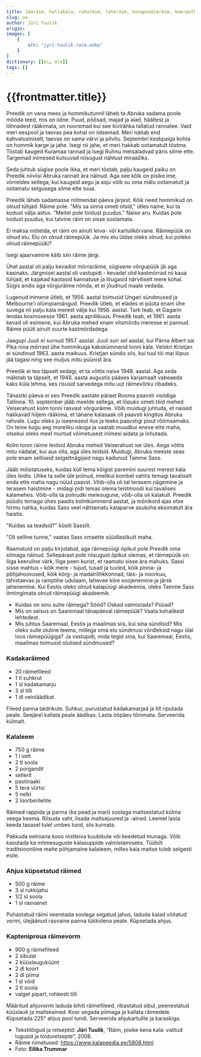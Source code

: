```yaml
---
title: Jääräim, hallakala, rohuräim, leheräim, õunapuuõieräim, koerputkeräim, rukkiõieräim, suveräim, rukkiküliräim, sügiskuderäim
slug: aa
author: Jüri Tuulik
origin:  
images: [
    {
        src: "jyri-tuulik-raim.webp"
    }
]
dictionary: [[ei, ole]]
tags: []
---
```


<h1 class="story-h1">
    {{frontmatter.title}}
</h1>
 

Preedik on vana mees ja hommikutunnil läheb ta Abruka sadama poole mööda teed, mis on iidne. Puud, põõsad, majad ja aiad, häältest ja lõhnadest rääkimata, on nooremad kui see kivirähka tallatud rannatee. Vaid meri eespool ja taevas pea kohal on iidsemad. Meri näitab end kahvatusiniselt, taevas on sama värvi ja pilvitu. Septembri keskpaiga kohta on hommik karge ja jahe. Isegi nii jahe, et meri hakkab ootamatult tõstma. Tõstab kauged Kuramaa rannad ja isegi Ruhnu metsaladvad päris silme ette. Targemad inimesed kutsuvad niisugust nähtust miraažiks.

Seda juhtub sügise poole ikka, et meri tõstab, palju kaugeid paiku on Preedik niiviisi Abruka rannalt ära näinud. Aga see kõik on pisike ime, võrreldes sellega, kui kaugeid aegu ja asju võib su oma mälu ootamatult ja ootamatu selgusega silme ette tuua.

Preedik läheb sadamasse mitmendat päeva järjest. Kõik need hommikud on olnud tühjad. Räime pole. "Mis sa sinna ometi otsid," ütles naine, kui ta kodust välja astus. "Meitel pole toidust puudus." Naise aru. Kuidas pole toidust puudus, kui talvine räim on sisse soolamata.

Ei maksa mõtelda, et räim on ainult leiva- või kartulikõrvane. Räimepüük on olnud elu. Elu on olnud räimepüük. Ja mis elu üldse oleks olnud, kui poleks olnud räimepüüki?

Isegi ajaarvamine käib siin räime järgi.

Ühel aastal oli palju kevadist mõrraräime, sügisene võrgupüük jäi aga kasinaks. Järgmisel aastal oli vastupidi - kevadel olid kastmõrrad nii kaua tühjad, et kajakad kaotasid kannatuse ja lõugasid närviliselt mere kohal. Sügis andis aga võrguräime nõnda, et ei jõudnud maale vedada.

Lugenud inimene ütleb, et 1956. aastal toimusid Ungari sündmused ja Melbourne'i olümpiamängud. Preedik ütleb, et elades ei püüta enam ühe suvega nii palju kala merest välja kui 1956. aastal. Tark teab, et Gagarin lendas kosmosesse 1961. aasta aprillikuus. Preedik teab, et 1961. aasta kevad oli esimene, kui Abruka mehed enam vitsmõrdu meresse ei pannud. Räime püüti ainult suurte kastmõrdadega.

Jaagupi Juuli ei surnud 1957. aastal. Juuli suri sel aastal, kui Pärna Albert sai Pika nina mõrrast ühe hommikuga kakskümmend tonni kala. Velskri Kristjan ei sündinud 1963. aasta maikuus. Kristjan sündis siis, kui tuul tõi mai lõpus jää tagasi ning see muljus mitu püünist ära.

Preedik ei tea täpselt sedagi, et ta võttis naise 1948. aastal. Aga seda mäletab ta täpselt, et 1948. aasta augustis pääses karjamaalt vabeaeda kaks küla lehma, kes risusid sarvedega mitu uut räimevõrku ribadeks.

Tänastki päeva ei seo Preedik aastate pärast Rooma paavsti visiidiga Tallinna. 10. september jääb meelde sellega, et lõpuks ometi tõid mehed Veiserahust kolm tonni rasvast võrguräime. Võib muidugi juhtuda, et naised hakkavad hiljem rääkima, et tänane kalasaak oli paavsti kingitus Abruka rahvale. Lugu oleks ju iseenesest ilus ja teeks paavstigi pisut rõõmsamaks. On teine kogu aeg mureliku näoga ja vaatab muudkui enese ette maha, otsekui oleks meel murtud võimetusest inimesi aidata ja lohutada.

Kolm tonni räime leidsid Abruka mehed Veiserahust ise üles. Aega võttis mitu nädalat, kui aus olla, aga üles leidsid. Muidugi, Abruka meeste seas pole enam selliseid selgeltnägijaid nagu kadunud Tamme Sass.

Jääb mõistatuseks, kuidas küll tema kõigist paremini suurest merest kala üles leidis. Uhke ta selle üle polnud, imelikul kombel vahtis temagi tavaliselt enda ette maha nagu nüüd paavst. Võib-olla oli tal terasem nägemine ja terasem haistmine - midagi pidi temas olema teistmoodi kui tavalises kalamehes. Võib-olla ta polnudki meiesugune, võib-olla oli kalakull. Preedik püüdis temaga ühes paadis kolmkümmend aastat, ja mõnikord ajas otse hirmu nahka, kuidas Sass veel nähtamatu kalaparve asukoha eksimatult ära haistis.

"Kuidas sa teadsid?" küsiti Sassilt.

"Oli selline tunne," vaatas Sass omaette süüdlaslikult maha.

Raamatuid on palju kirjutatud, aga räimepüügi õpikut pole Preedik oma silmaga näinud. Sellepärast pole niisugust õpikut olemas, et räimepüük on liiga keeruline värk, liiga peen kunst, et raamatu sisse ära mahuks. Sassi sisse mahtus – kõik mere - tujud, tusad ja tuuled, kõik pinna- ja põhjahoovused, kõik kõrg- ja madalrõhkkonnad, täis- ja noorkuu, tähistaevas ja ramptihe udulaam, lahevee kiire soojenemine ja järsk jahenemine. Kui Eestis oleks olnud kalapüügi akadeemia, oleks Tamme Sass ilmtingimata olnud räimepüügi akadeemik.





<story-author :author="frontmatter.author" :origin="frontmatter.origin" />
<!-- <story-dictionary :terms="frontmatter.dictionary" /> -->


<details-wrapper summary="Mõtlemiseks ja arutlemiseks">

- Kuidas on sinu suhe räimega? Sööd? Oskad valmistada? Püüad?
- Mis on seisus on Saaremaal tänapäeval räimepüük? Vaata kohalikest lehtedest.
- Mis juhtus Saaremaal, Eestis ja maailmas siis, kui sina sündisid? Mis oleks sulle oluline teema, millega oma elu sündmusi võrdleksid nagu ülal loos räimepüügiga? Ja vastupidi, mida tegid sina, kui Saaremaal, Eestis, maailmas toimusid olulised sündmused?

</details-wrapper>


<details-wrapper summary="Tegemiseks" icon="IconKnifeFork">

### Kadakaräimed

- 20 räimefileed
- 1 tl suhkrut
- 1 sl kadakamarju
- 3 sl tilli
- 1 dl veiniäädikat

Fileed panna taldrikule. Suhkur, purustatud kadakamarjad ja till riputada peale. Seejärel kallata peale äädikas. Lasta ööpäev tõmmata. Serveerida külmalt.


### Kalaleem

- 750 g räime
- 1 l vett
- 2 tl soola
- 2 porgandit
- sellerit
- pastinaaki
- 5 tera vürtsi
- 5 nelki
- 2 loorberilehte

Räimed rappida ja panna (ka pead ja mari) soolaga maitsestatud külma veega keema. Riisuda vaht, lisada maitsejuured ja -ained. Leemel lasta keeda tasasel tulel umbes tund, siis kurnata.

Pakkuda eelroana koos röstleiva kuubikute või keedetud munaga. Võib kasutada ka mitmesuguste kalasuppide valmistamiseks. Tüübilt traditsiooniline mahe põhjamaine kalaleem, milles kala maitse tuleb selgesti esile.

### Ahjus küpsetatud räimed

- 500 g räime 
- 3 sl rukkijahu 
- 1/2 sl soola 
- 1 sl rasvainet

Puhastatud räimi veeretada soolaga segatud jahus, laduda kalad võitatud vormi, ülejäänud rasvaine panna tükkidena peale. Küpsetada ahjus.

### Kapteniproua räimevorm

- 900 g räimefileed
- 2 sibulat
- 2 küüslauguküünt
- 2 dl koort
- 2 dl piima
- 1 sl võid
- 2 tl soola
- valget pipart, rohkesti tilli

Määritud ahjuvormi laduda kihiti räimefileed, ribastatud sibul, peenestatud küüslauk ja maitseained. Koor segada piimaga ja kallata räimedele. Küpsetada 225° ahjus pool tundi. Serveerida ahjukartulite ja karaskiga.

</details-wrapper>


<details-wrapper summary="Allikas" class="text-sm" icon="IconSources">

- Tekstilõigud ja retseptid: **Jüri Tuulik**, “Räim, pisike kena kala: valitud lugusid ja toiduretsepte”, 2008.
- Räime nimetused: https://www.kalapeedia.ee/5808.html
- Foto: **Eilika Trummar**

</details-wrapper>
